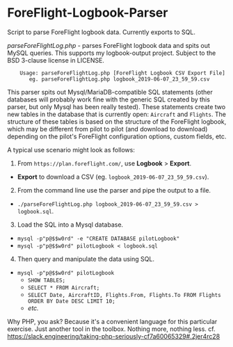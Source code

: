 # ForeFlight-Logbook-Parser
Script to parse ForeFlight logbook data. Currently exports to SQL.

*parseForeFlightLog.php* - parses ForeFlight logbook data and spits out
      MySQL queries. This supports my logbook-output project. Subject to
      the BSD 3-clause license in LICENSE.

```
    Usage: parseForeFlightLog.php [ForeFlight Logbook CSV Export File]
       eg. parseForeFlightLog.php logbook_2019-06-07_23_59_59.csv
```

This parser spits out Mysql/MariaDB-compatible SQL statements (other databases
will probably work fine with the generic SQL created by this parser, but only
Mysql has been really tested). These statements create two new tables in the
database that is currently open: `Aircraft` and `Flights`. The structure of
these tables is based on the structure of the ForeFlight logbook, which may be
different from pilot to pilot (and download to download) depending on the
pilot's ForeFlight configuration options, custom fields, etc.

A typical use scenario might look as follows:

1. From `https://plan.foreflight.com/`, use **Logbook** > **Export**.
  - **Export** to download a CSV (eg. `logbook_2019-06-07_23_59_59.csv`).

2. From the command line use the parser and pipe the output to a file.
  - `./parseForeFlightLog.php logbook_2019-06-07_23_59_59.csv > logbook.sql`.

3. Load the SQL into a Mysql database.
  - `mysql -p"p@$$w0rd" -e "CREATE DATABASE pilotLogbook"`
  - `mysql -p"p@$$w0rd" pilotLogbook < logbook.sql`

4. Then query and manipulate the data using SQL.
  - `mysql -p"p@$$w0rd" pilotLogbook`
    - `SHOW TABLES;`
    - `SELECT * FROM Aircraft;`
    - `SELECT Date, AircraftID, Flights.From, Flights.To FROM Flights ORDER BY Date DESC LIMIT 10;`
    - _etc._

Why PHP, you ask? Because it's a convenient language for this particular
exercise. Just another tool in the toolbox. Nothing more, nothing less.
cf. <https://slack.engineering/taking-php-seriously-cf7a60065329#.2jer4rc28>
